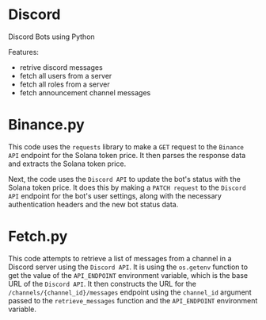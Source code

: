 # Discord
Discord Bots using Python

Features:
  - retrive discord messages
  - fetch all users from a server
  - fetch all roles from a server
  - fetch announcement channel messages

# Binance.py

This code uses the `requests` library to make a `GET` request to the `Binance API` endpoint for the Solana token price. It then parses the response data and extracts the Solana token price.

Next, the code uses the `Discord API` to update the bot's status with the Solana token price. It does this by making a `PATCH request` to the `Discord API` endpoint for the bot's user settings, along with the necessary authentication headers and the new bot status data.

# Fetch.py

This code attempts to retrieve a list of messages from a channel in a Discord server using the `Discord API`.
It is using the `os.getenv` function to get the value of the `API_ENDPOINT` environment variable, which is the base URL of the `Discord API`. It then constructs the URL for the `/channels/{channel_id}/messages` endpoint using the `channel_id` argument passed to the `retrieve_messages` function and the `API_ENDPOINT` environment variable.